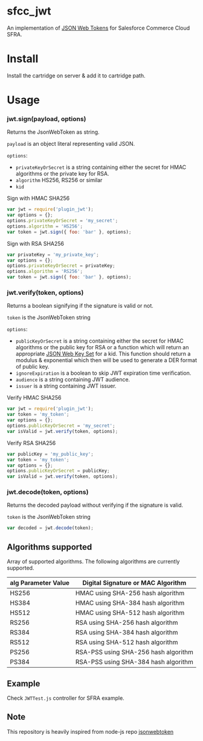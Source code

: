 # sfcc_jwt
An implementation of [JSON Web Tokens](https://tools.ietf.org/html/rfc7519) for Salesforce Commerce Cloud SFRA.

# Install
Install the cartridge on server & add it to cartridge path.

# Usage

### jwt.sign(payload, options)

Returns the JsonWebToken as string.

`payload` is an object literal representing valid JSON.

`options`:

* `privateKeyOrSecret` is a string containing either the secret for HMAC algorithms or the private key for RSA.
* `algorithm` HS256, RS256 or similar
* `kid`

Sign with HMAC SHA256

```js
var jwt = require('plugin_jwt');
var options = {};
options.privateKeyOrSecret = 'my_secret';
options.algorithm = 'HS256';
var token = jwt.sign({ foo: 'bar' }, options);
```

Sign with RSA SHA256
```js
var privateKey = 'my_private_key';
var options = {};
options.privateKeyOrSecret = privateKey;
options.algorithm = 'RS256';
var token = jwt.sign({ foo: 'bar' }, options);
```

### jwt.verify(token, options)

Returns a boolean signifying if the signature is valid or not.

`token` is the JsonWebToken string

`options`:

* `publicKeyOrSecret` is a string containing either the secret for HMAC algorithms or the public key for RSA or a function which will return an appropriate [JSON Web Key Set](https://auth0.com/docs/tokens/concepts/jwks) for a kid. This function should return a modulus & exponential which then will be used to generate a DER format of public key.
* `ignoreExpiration` is a boolean to skip JWT expiration time verification.
* `audience` is a string containing JWT audience.
* `issuer` is a string containing JWT issuer.

Verify HMAC SHA256

```js
var jwt = require('plugin_jwt');
var token = 'my_token';
var options = {};
options.publicKeyOrSecret = 'my_secret';
var isValid = jwt.verify(token, options);
```

Verify RSA SHA256
```js
var publicKey = 'my_public_key';
var token = 'my_token';
var options = {};
options.publicKeyOrSecret = publicKey;
var isValid = jwt.verify(token, options);
```

### jwt.decode(token, options)

Returns the decoded payload without verifying if the signature is valid.

`token` is the JsonWebToken string

```js
var decoded = jwt.decode(token);
```

## Algorithms supported

Array of supported algorithms. The following algorithms are currently supported.

alg Parameter Value | Digital Signature or MAC Algorithm
----------------|----------------------------
HS256 | HMAC using SHA-256 hash algorithm
HS384 | HMAC using SHA-384 hash algorithm
HS512 | HMAC using SHA-512 hash algorithm
RS256 | RSA using SHA-256 hash algorithm
RS384 | RSA using SHA-384 hash algorithm
RS512 | RSA using SHA-512 hash algorithm
PS256 | RSA-PSS using SHA-256 hash algorithm
PS384 | RSA-PSS using SHA-384 hash algorithm


## Example

Check `JWTTest.js` controller for SFRA example.

## Note

This repository is heavily inspired from node-js repo [jsonwebtoken](https://github.com/auth0/node-jsonwebtoken)
